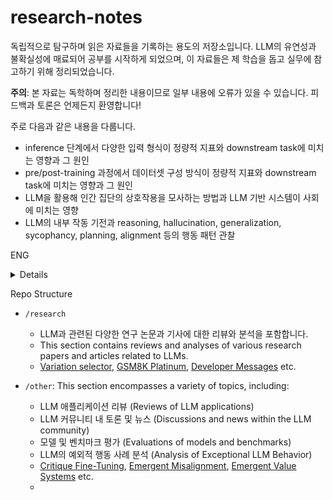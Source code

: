# research-notes

독립적으로 탐구하며 읽은 자료들을 기록하는 용도의 저장소입니다. LLM의 유연성과 불확실성에 매료되어 공부를 시작하게 되었으며, 이 자료들은 제 학습을 돕고 실무에 참고하기 위해 정리되었습니다.

**주의**: 본 자료는 독학하며 정리한 내용이므로 일부 내용에 오류가 있을 수 있습니다. 피드백과 토론은 언제든지 환영합니다!

주로 다음과 같은 내용을 다룹니다.
- inference 단계에서 다양한 입력 형식이 정량적 지표와 downstream task에 미치는 영향과 그 원인
- pre/post-training 과정에서 데이터셋 구성 방식이 정량적 지표와 downstream task에 미치는 영향과 그 원인
- LLM을 활용해 인간 집단의 상호작용을 모사하는 방법과 LLM 기반 시스템이 사회에 미치는 영향
- LLM의 내부 작동 기전과 reasoning, hallucination, generalization, sycophancy, planning, alignment 등의 행동 패턴 관찰

ENG
<details>

This repository is dedicated to arxiving materials that I've independently explored. My studies began from a fascination with the flexibility and uncertainty inherent in LLMs, and these documents are compiled to assist my learning and practical applications.

**Note**: Since this repository consists of self-organized materials, some content may contain inaccuracies. Feedback and discussions are always welcome!

Specifically, this repository covers:
- How various forms of input data during inference impact quantitative metrics and downstream tasks, and the underlying reasons.
- How dataset composition methods during pre- and post-training affect quantitative metrics and downstream tasks, and the reasons for these effects.
- Techniques for simulating human group interactions using LLMs, and implications of LLM-based systems on society.
- Observations of LLMs' internal mechanisms and behavioral patterns, including reasoning, hallucination, generalization, sycophancy, planning, and alignment.
- 
</details>


Repo Structure
	
- `/research`
	- LLM과 관련된 다양한 연구 논문과 기사에 대한 리뷰와 분석을 포함합니다. 
	- This section contains reviews and analyses of various research papers and articles related to LLMs.​
	- [Variation selector](<other/Variation selector/content>), [GSM8K Platinum](<other/GSM8K Platinum/content>), [Developer Messages](<other/Developer Messages/content>) etc.

- `/other`: This section encompasses a variety of topics, including:​
    - LLM 애플리케이션 리뷰 (Reviews of LLM applications)
    - LLM 커뮤니티 내 토론 및 뉴스​ (Discussions and news within the LLM community​)
	- 모델 및 벤치마크 평가​ (Evaluations of models and benchmarks​)
	- LLM의 예외적 행동 사례 분석​ (Analysis of Exceptional LLM Behavior)
	- [Critique Fine-Tuning](<research/Critique Fine-Tuning Learning to Critique is More Effective than Learning to Imitate/content>), [Emergent Misalignment](<research/Emergent Misalignment Narrow finetuning can produce broadly misaligned LLMs/content>), [Emergent Value Systems](<research/Utility Engineering Analyzing and Controlling Emergent Value Systems in AIs/content>) etc.
	- 